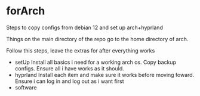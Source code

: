 # forArch
Steps to copy configs from debian 12 and set up arch+hyprland

Things on the main directory of the repo go to the home directory of arch.

Follow this steps, leave the extras for after everything works
- setUp
Install all basics i need for a working arch os.
Copy backup configs.
Ensure all i have works as it should.
- hyprland
Install each item and make sure it works before moving foward.
Ensure i can log in and log out as i want first
- software
